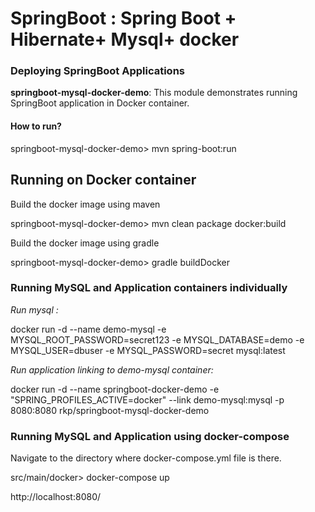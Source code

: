 # SpringBoot : Spring Boot + Hibernate+ Mysql+ docker 


### Deploying SpringBoot Applications

**springboot-mysql-docker-demo**: This module demonstrates running SpringBoot application in Docker container.

#### How to run?

springboot-mysql-docker-demo> mvn spring-boot:run

## Running on Docker container

Build the docker image using maven

springboot-mysql-docker-demo> mvn clean package docker:build

Build the docker image using gradle

springboot-mysql-docker-demo> gradle buildDocker

### Running MySQL and Application containers individually


*Run mysql :*

docker run -d --name demo-mysql -e MYSQL_ROOT_PASSWORD=secret123 -e MYSQL_DATABASE=demo -e MYSQL_USER=dbuser -e MYSQL_PASSWORD=secret mysql:latest

*Run application linking to demo-mysql container:*

docker run -d --name springboot-docker-demo -e "SPRING_PROFILES_ACTIVE=docker" --link demo-mysql:mysql -p 8080:8080 rkp/springboot-mysql-docker-demo


### Running MySQL and Application using docker-compose


Navigate to the directory where docker-compose.yml file is there.

src/main/docker> docker-compose up

http://localhost:8080/